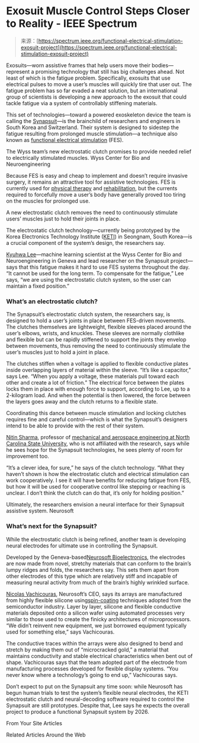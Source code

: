 <!--yml
category: 未分类
date: 2024-05-29 12:40:02
-->

# Exosuit Muscle Control Steps Closer to Reality - IEEE Spectrum

> 来源：[https://spectrum.ieee.org/functional-electrical-stimulation-exosuit-project](https://spectrum.ieee.org/functional-electrical-stimulation-exosuit-project)

Exosuits—worn assistive frames that help users move their bodies—represent a promising technology that still has big challenges ahead. Not least of which is the fatigue problem. Specifically, exosuits that use electrical pulses to move a user’s muscles will quickly tire that user out. The fatigue problem has so far evaded a neat solution, but an international group of scientists is developing a new approach to the exosuit that could tackle fatigue via a system of controllably stiffening materials.

This set of technologies—toward a powered exoskeleton device the team is calling the [Synapsuit](https://wysscenter.ch/advances/synapsuit)—is the brainchild of researchers and engineers in South Korea and Switzerland. Their system is designed to sidestep the fatigue resulting from prolonged muscle stimulation—a technique also known as [functional electrical stimulation](https://mstrust.org.uk/a-z/functional-electrical-stimulation-fes) (FES).

The Wyss team’s new electrostatic clutch promises to provide needed relief to electrically stimulated muscles. Wyss Center for Bio and Neuroengineering

Because FES is easy and cheap to implement and doesn’t require invasive surgery, it remains an attractive tool for assistive technologies. FES is currently used for [physical therapy](https://www.ncbi.nlm.nih.gov/pmc/articles/PMC7245767/) and [rehabilitation](https://www.ncbi.nlm.nih.gov/pmc/articles/PMC7364342/), but the currents required to forcefully move a user’s body have generally proved too tiring on the muscles for prolonged use.

A new electrostatic clutch removes the need to continuously stimulate users’ muscles just to hold their joints in place.

The electrostatic clutch technology—currently being prototyped by the Korea Electronics Technology Institute ([KETI](https://www.keti.re.kr/eng/main/main.php)) in Seongnam, South Korea—is a crucial component of the system’s design, the researchers say.

[Kyuhwa Lee](https://wysscenter.ch/team/kyuhwa-lee)—machine learning scientist at the Wyss Center for Bio and Neuroengineering in Geneva and lead researcher on the Synapsuit project—says that this fatigue makes it hard to use FES systems throughout the day. “It cannot be used for the long term. To compensate for the fatigue,” Lee says, “we are using the electrostatic clutch system, so the user can maintain a fixed position.”

### What’s an electrostatic clutch?

The Synapsuit’s electrostatic clutch system, the researchers say, is designed to hold a user’s joints in place between FES-driven movements. The clutches themselves are lightweight, flexible sleeves placed around the user’s elbows, wrists, and knuckles. These sleeves are normally clothlike and flexible but can be rapidly stiffened to support the joints they envelop between movements, thus removing the need to continuously stimulate the user’s muscles just to hold a joint in place.

The clutches stiffen when a voltage is applied to flexible conductive plates inside overlapping layers of material within the sleeve. “It’s like a capacitor,” says Lee. “When you apply a voltage, these materials pull toward each other and create a lot of friction.” The electrical force between the plates locks them in place with enough force to support, according to Lee, up to a 2-kilogram load. And when the potential is then lowered, the force between the layers goes away and the clutch returns to a flexible state.

Coordinating this dance between muscle stimulation and locking clutches requires fine and careful control—which is what the Synapsuit’s designers intend to be able to provide with the rest of their system.

[Nitin Sharma](https://www.mae.ncsu.edu/people/nitin-sharma/), professor of [mechanical and aerospace engineering at North Carolina State University](https://www.mae.ncsu.edu/), who is not affiliated with the research, says while he sees hope for the Synapsuit technologies, he sees plenty of room for improvement too.

“It’s a clever idea, for sure,” he says of the clutch technology. “What they haven’t shown is how the electrostatic clutch and electrical stimulation can work cooperatively. I see it will have benefits for reducing fatigue from FES, but how it will be used for cooperative control like stepping or reaching is unclear. I don’t think the clutch can do that, it’s only for holding position.”

Ultimately, the researchers envision a neural interface for their Synapsuit assistive system. Neurosoft

### What’s next for the Synapsuit?

While the electrostatic clutch is being refined, another team is developing neural electrodes for ultimate use in controlling the Synapsuit.

Developed by the Geneva-based[Neurosoft Bioelectronics](https://neurosoft-bio.com/), the electrodes are now made from novel, stretchy materials that can conform to the brain’s lumpy ridges and folds, the researchers say. This sets them apart from other electrodes of this type which are relatively stiff and incapable of measuring neural activity from much of the brain’s highly wrinkled surface.

[Nicolas Vachicouras](https://scholar.google.com/citations?user=gsc_JUUAAAAJ&hl=en), Neurosoft’s CEO, says its arrays are manufactured from highly flexible silicone using[spin-coating](https://en.wikipedia.org/wiki/Spin_coating) techniques adopted from the semiconductor industry. Layer by layer, silicone and flexible conductive materials deposited onto a silicon wafer using automated processes very similar to those used to create the finicky architectures of microprocessors. “We didn’t reinvent new equipment, we just borrowed equipment typically used for something else,” says Vachicouras.

The conductive traces within the arrays were also designed to bend and stretch by making them out of “microcracked gold,” a material that maintains conductivity and stable electrical characteristics when bent out of shape. Vachicouras says that the team adopted part of the electrode from manufacturing processes developed for flexible display systems. “You never know where a technology’s going to end up,” Vachicouras says.

Don’t expect to put on the Synapsuit any time soon: while Neurosoft has begun human trials to test the system’s flexible neural electrodes, the KETI electrostatic clutch and neural-decoding software required to control the Synapsuit are still prototypes. Despite that, Lee says he expects the overall project to produce a functional Synapsuit system by 2026.

From Your Site Articles

Related Articles Around the Web